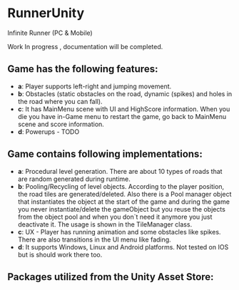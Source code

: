 # RunnerUnity
Infinite Runner (PC &amp; Mobile)


Work In progress , documentation will be completed.



Game has the following features:
------------
- **a**: Player supports left-right and jumping movement.
- **b**: Obstacles (static obstacles on the road, dynamic (spikes) and holes in the road where you can fall).
- **c**: It has MainMenu scene with UI and HighScore information. When you die you have in-Game menu to restart the game, go back to 
MainMenu scene and score information.
- **d**: Powerups - TODO

Game contains following implementations:
------------
- **a**: Procedural level generation. There are about 10 types of roads that are random generated during runtime.
- **b**: Pooling/Recycling of level objects. According to the player position, the road tiles are generated/deleted. Also there is
a Pool manager object that instantiates the object at the start of the game and during the game you never instantiate/delete
the gameObject but you reuse the objects from the object pool and when you don`t need it anymore you just deactivate it.
The usage is shown in the TileManager class.
- **c**: UX - Player has running animation and some obstacles like spikes. There are also transitions in the UI menu like fading.
- **d**: It supports Windows, Linux and Android platforms. Not tested on IOS but is should work there too.

Packages utilized from the Unity Asset Store:
------------

